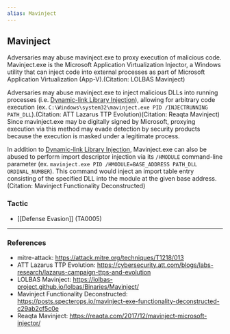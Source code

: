 ```yaml
---
alias: Mavinject
---
```


## Mavinject

Adversaries may abuse mavinject.exe to proxy execution of malicious code. Mavinject.exe is the Microsoft Application Virtualization Injector, a Windows utility that can inject code into external processes as part of Microsoft Application Virtualization (App-V).(Citation: LOLBAS Mavinject)

Adversaries may abuse mavinject.exe to inject malicious DLLs into running processes (i.e. [Dynamic-link Library Injection](https://attack.mitre.org/techniques/T1055/001)), allowing for arbitrary code execution (ex. <code>C:\Windows\system32\mavinject.exe PID /INJECTRUNNING PATH_DLL</code>).(Citation: ATT Lazarus TTP Evolution)(Citation: Reaqta Mavinject) Since mavinject.exe may be digitally signed by Microsoft, proxying execution via this method may evade detection by security products because the execution is masked under a legitimate process. 

In addition to [Dynamic-link Library Injection](https://attack.mitre.org/techniques/T1055/001), Mavinject.exe can also be abused to perform import descriptor injection via its  <code>/HMODULE</code> command-line parameter (ex. <code>mavinject.exe PID /HMODULE=BASE_ADDRESS PATH_DLL ORDINAL_NUMBER</code>). This command would inject an import table entry consisting of the specified DLL into the module at the given base address.(Citation: Mavinject Functionality Deconstructed)


### Tactic

- [[Defense Evasion]] (TA0005)


---
### References

- mitre-attack: https://attack.mitre.org/techniques/T1218/013
- ATT Lazarus TTP Evolution: https://cybersecurity.att.com/blogs/labs-research/lazarus-campaign-ttps-and-evolution
- LOLBAS Mavinject: https://lolbas-project.github.io/lolbas/Binaries/Mavinject/
- Mavinject Functionality Deconstructed: https://posts.specterops.io/mavinject-exe-functionality-deconstructed-c29ab2cf5c0e
- Reaqta Mavinject: https://reaqta.com/2017/12/mavinject-microsoft-injector/

